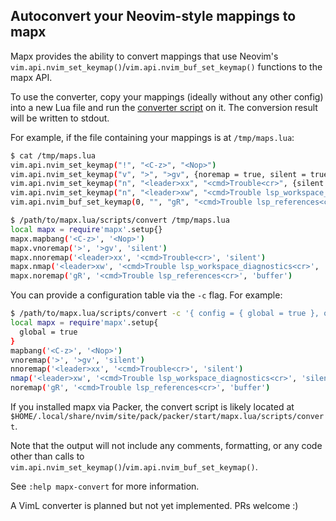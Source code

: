 ## Autoconvert your Neovim-style mappings to mapx

Mapx provides the ability to convert mappings that use Neovim's
`vim.api.nvim_set_keymap()`/`vim.api.nvim_buf_set_keymap()` functions to the
mapx API.

To use the converter, copy your mappings (ideally without any other config)
into a new Lua file and run the [converter script](https://github.com/b0o/mapx.lua/blob/main/scripts/convert) on it.
The conversion result will be written to stdout.

For example, if the file containing your mappings is at `/tmp/maps.lua`:

```sh
$ cat /tmp/maps.lua
vim.api.nvim_set_keymap("!", "<C-z>", "<Nop>")
vim.api.nvim_set_keymap("v", ">", ">gv", {noremap = true, silent = true})
vim.api.nvim_set_keymap("n", "<leader>xx", "<cmd>Trouble<cr>", {silent = true, noremap = true})
vim.api.nvim_set_keymap("n", "<leader>xw", "<cmd>Trouble lsp_workspace_diagnostics<cr>", {silent = true })
vim.api.nvim_buf_set_keymap(0, "", "gR", "<cmd>Trouble lsp_references<cr>", { noremap = true})

$ /path/to/mapx.lua/scripts/convert /tmp/maps.lua
local mapx = require'mapx'.setup{}
mapx.mapbang('<C-z>', '<Nop>')
mapx.vnoremap('>', '>gv', 'silent')
mapx.nnoremap('<leader>xx', '<cmd>Trouble<cr>', 'silent')
mapx.nmap('<leader>xw', '<cmd>Trouble lsp_workspace_diagnostics<cr>', 'silent')
mapx.noremap('gR', '<cmd>Trouble lsp_references<cr>', 'buffer')
```

You can provide a configuration table via the `-c` flag. For example:

```sh
$ /path/to/mapx.lua/scripts/convert -c '{ config = { global = true }, optStyle = "string" }'` /tmp/maps.lua
local mapx = require'mapx'.setup{
  global = true
}
mapbang('<C-z>', '<Nop>')
vnoremap('>', '>gv', 'silent')
nnoremap('<leader>xx', '<cmd>Trouble<cr>', 'silent')
nmap('<leader>xw', '<cmd>Trouble lsp_workspace_diagnostics<cr>', 'silent')
noremap('gR', '<cmd>Trouble lsp_references<cr>', 'buffer')
```

If you installed mapx via Packer, the convert script is likely located at
`$HOME/.local/share/nvim/site/pack/packer/start/mapx.lua/scripts/convert`.

Note that the output will not include any comments, formatting, or any code other
than calls to `vim.api.nvim_set_keymap()`/`vim.api.nvim_buf_set_keymap()`.

See `:help mapx-convert` for more information.

A VimL converter is planned but not yet implemented. PRs welcome :)
